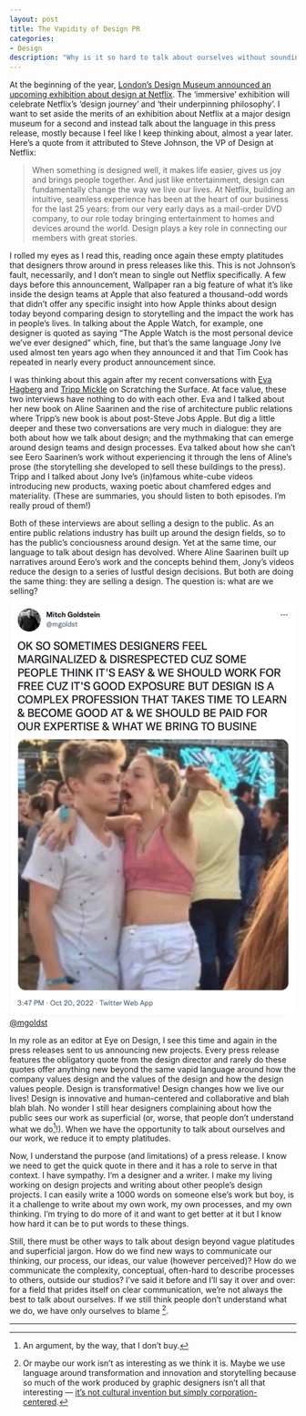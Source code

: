 ```yaml
---
layout: post
title: The Vapidity of Design PR
categories:
- Design
description: "Why is it so hard to talk about ourselves without sounding shallow?"
---
```


At the beginning of the year, [London’s Design Museum announced an upcoming exhibition about design at Netflix](https://variety.com/2022/tv/news/netflix-experience-design-museum-london-1235167665/amp/). The ‘immersive’ exhibition will celebrate Netflix’s ‘design journey’ and ‘their underpinning philosophy’. I want to set aside the merits of an exhibition about Netflix at a major design museum for a second and instead talk about the language in this press release, mostly because I feel like I keep thinking about, almost a year later. Here’s a quote from it attributed to Steve Johnson, the VP of Design at Netflix:

> When something is designed well, it makes life easier, gives us joy and brings people together. And just like entertainment, design can fundamentally change the way we live our lives. At Netflix, building an intuitive, seamless experience has been at the heart of our business for the last 25 years: from our very early days as a mail-order DVD company, to our role today bringing entertainment to homes and devices around the world. Design plays a key role in connecting our members with great stories.

I rolled my eyes as I read this, reading once again these empty platitudes that designers throw around in press releases like this. This is not Johnson’s fault, necessarily, and I don’t mean to single out Netflix specifically. A few days before this announcement, Wallpaper ran a big feature of what it’s like inside the design teams at Apple that also featured a thousand-odd words that didn’t offer any specific insight into how Apple thinks about design today beyond comparing design to storytelling and the impact the work has in people’s lives. In talking about the Apple Watch, for example, one designer is quoted as saying “The Apple Watch is the most personal device we’ve ever designed” which, fine, but that’s the same language Jony Ive used almost ten years ago when they announced it and that Tim Cook has repeated in nearly every product announcement since.

I was thinking about this again after my recent conversations with [Eva Hagberg](https://scratchingthesurface.fm/217-eva-hagberg) and [Tripp Mickle](https://scratchingthesurface.fm/218-tripp-mickle) on Scratching the Surface. At face value, these two interviews have nothing to do with each other. Eva and I talked about her new book on Aline Saarinen and the rise of architecture public relations where Tripp’s new book is about post-Steve Jobs Apple. But dig a little deeper and these two conversations are very much in dialogue: they are both about how we talk about design; and the mythmaking that can emerge around design teams and design processes. Eva talked about how she can’t see Eero Saarinen’s work without experiencing it through the lens of Aline’s prose (the storytelling she developed to sell these buildings to the press). Tripp and I talked about Jony Ive’s (in)famous white-cube videos introducing new products, waxing poetic about chamfered edges and materiality. (These are summaries, you should listen to both episodes. I’m really proud of them!)

Both of these interviews are about selling a design to the public. As an entire public relations industry has built up around the design fields, so to has the public’s conciousness around design. Yet at the same time, our language to talk about design has devolved. Where Aline Saarinen built up narratives around Eero’s work and the concepts behind them, Jony’s videos reduce the design to a series of lustful design decisions. But both are doing the same thing: they are selling a design. The question is: what are we selling?

<img src="/images/221024_design-pr.png">
<a href="https://twitter.com/mgoldst/status/1583183042868563968">@mgoldst</a>

In my role as an editor at Eye on Design, I see this time and again in the press releases sent to us announcing new projects. Every press release features the obligatory quote from the design director and rarely do these quotes offer anything new beyond the same vapid language around how the company values design and the values of the design and how the design values people. Design is transformative! Design changes how we live our lives! Design is innovative and human-centered and collaborative and blah blah blah. No wonder I still hear designers complaining about how the public sees our work as superficial (or, worse, that people don’t understand what we do[^1]!). When we have the opportunity to talk about ourselves and our work, we reduce it to empty platitudes.

Now, I understand the purpose (and limitations) of a press release. I know we need to get the quick quote in there and it has a role to serve in that context.  I have sympathy. I’m a designer and a writer. I make my living working on design projects and writing about other people’s design projects. I can easily write a 1000 words on someone else’s work but boy, is it a challenge to write about my own work, my own processes, and my own thinking. I’m trying to do more of it and want to get better at it but I know how hard it can be to put words to these things.

Still, there must be other ways to talk about design beyond vague platitudes and superficial jargon. How do we find new ways to communicate our thinking, our process, our ideas, our value (however perceived)? How do we communicate the complexity, conceptual, often-hard to describe processes to others, outside our studios? I’ve said it before and I’ll say it over and over: for a field that prides itself on clear communication, we’re not always the best to talk about ourselves. If we still think people don’t understand what we do, we have only ourselves to blame [^2].

----

[^1]: An argument, by the way, that I don’t buy.

[^2]: Or maybe our work isn’t as interesting as we think it is. Maybe we use language around transformation and innovation and storytelling because so much of the work produced by graphic designers isn’t all that interesting — [it’s not cultural invention but simply corporation-centered](https://www.jarrettfuller.blog/2022/10/design-thinking/).
